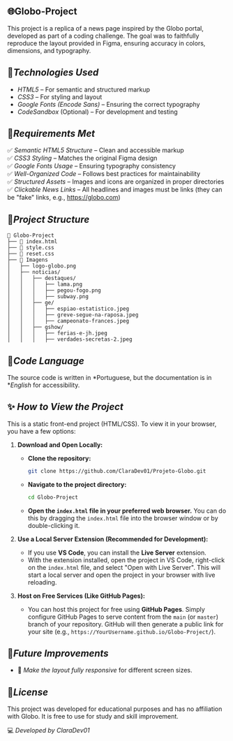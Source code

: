 ## 🌐Globo-Project

This project is a replica of a news page inspired by the Globo portal, developed as part of a coding challenge. The goal was to faithfully reproduce the layout provided in Figma, ensuring accuracy in colors, dimensions, and typography.

## 🚀*Technologies Used*

- *HTML5* – For semantic and structured markup  
- *CSS3* – For styling and layout  
- *Google Fonts (Encode Sans)* – Ensuring the correct typography  
- *CodeSandbox* (Optional) – For development and testing  

## 🎯*Requirements Met*

✅ *Semantic HTML5 Structure* – Clean and accessible markup  
✅ *CSS3 Styling* – Matches the original Figma design  
✅ *Google Fonts Usage* – Ensuring typography consistency  
✅ *Well-Organized Code* – Follows best practices for maintainability  
✅ *Structured Assets* – Images and icons are organized in proper directories  
✅ *Clickable News Links* – All headlines and images must be links (they can be "fake" links, e.g., https://globo.com)  

## 📌*Project Structure*

```
📂 Globo-Project
├── 📄 index.html
├── 📄 style.css
├── 📄 reset.css
├── 📂 Imagens
│   ├── logo-globo.png
│   ├── noticias/
│   │   ├── destaques/
│   │   │   ├── lama.png
│   │   │   ├── pegou-fogo.png
│   │   │   ├── subway.png
│   │   ├── ge/
│   │   │   ├── espiao-estatistico.jpeg
│   │   │   ├── greve-segue-na-raposa.jpeg
│   │   │   ├── campeonato-frances.jpeg
│   │   ├── gshow/
│   │   │   ├── ferias-e-jh.jpeg
│   │   │   ├── verdades-secretas-2.jpeg
```

## 📝*Code Language*

The source code is written in *Portuguese, but the documentation is in **English* for accessibility.

## ✨ *How to View the Project*

This is a static front-end project (HTML/CSS). To view it in your browser, you have a few options:

1.  **Download and Open Locally:**
    * **Clone the repository:**
        ```bash
        git clone https://github.com/ClaraDev01/Projeto-Globo.git
        ```
    * **Navigate to the project directory:**
        ```bash
        cd Globo-Project
        ```
    * **Open the `index.html` file in your preferred web browser.** You can do this by dragging the `index.html` file into the browser window or by double-clicking it.

2.  **Use a Local Server Extension (Recommended for Development):**
    * If you use **VS Code**, you can install the **Live Server** extension.
    * With the extension installed, open the project in VS Code, right-click on the `index.html` file, and select "Open with Live Server". This will start a local server and open the project in your browser with live reloading.

3.  **Host on Free Services (Like GitHub Pages):**
    * You can host this project for free using **GitHub Pages**. Simply configure GitHub Pages to serve content from the `main` (or `master`) branch of your repository. GitHub will then generate a public link for your site (e.g., `https://YourUsername.github.io/Globo-Project/`).

## 📌*Future Improvements*  

- 📱 *Make the layout fully responsive* for different screen sizes.  

## 📜*License*  

This project was developed for educational purposes and has no affiliation with Globo. It is free to use for study and skill improvement.

💻 *Developed by ClaraDev01*
